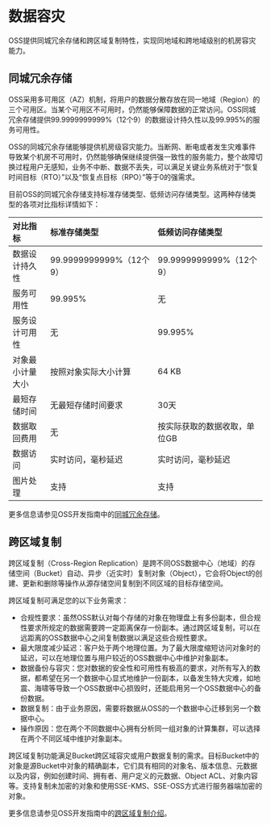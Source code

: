 # 数据容灾

OSS提供同城冗余存储和跨区域复制特性，实现同地域和跨地域级别的机房容灾能力。

## 同城冗余存储

OSS采用多可用区（AZ）机制，将用户的数据分散存放在同一地域（Region）的三个可用区。当某个可用区不可用时，仍然能够保障数据的正常访问。OSS同城冗余存储提供99.9999999999%（12个9）的数据设计持久性以及99.995%的服务可用性。

OSS的同城冗余存储能够提供机房级容灾能力。当断网、断电或者发生灾难事件导致某个机房不可用时，仍然能够确保继续提供强一致性的服务能力，整个故障切换过程用户无感知，业务不中断、数据不丢失，可以满足关键业务系统对于“恢复时间目标（RTO）”以及“恢复点目标（RPO）”等于0的强需求。

目前OSS的同城冗余存储支持标准存储类型、低频访问存储类型。这两种存储类型的各项对比指标详情如下：

|对比指标|标准存储类型|低频访问存储类型|
|:---|:-----|:-------|
|数据设计持久性|99.9999999999%（12个9）|99.9999999999%（12个9）|
|服务可用性|99.995%|无|
|服务设计可用性|无|99.995%|
|对象最小计量大小|按照对象实际大小计算|64 KB|
|最短存储时间|无最短存储时间要求|30天|
|数据取回费用|无|按实际获取的数据收取，单位GB|
|数据访问|实时访问，毫秒延迟|实时访问，毫秒延迟|
|图片处理|支持|支持|

更多信息请参见OSS开发指南中的[同城冗余存储](/intl.zh-CN/开发指南/数据安全/数据容灾/同城冗余存储.md)。

## 跨区域复制

跨区域复制（Cross-Region Replication）是跨不同OSS数据中心（地域）的存储空间（Bucket）自动、异步（近实时）复制对象（Object），它会将Object的创建、更新和删除等操作从源存储空间复制到不同区域的目标存储空间。

跨区域复制可满足您的以下业务需求：

-   合规性要求：虽然OSS默认对每个存储的对象在物理盘上有多份副本，但合规性要求所规定的数据需要跨一定距离保存一份副本。通过跨区域复制，可以在远距离的OSS数据中心之间复制数据以满足这些合规性要求。
-   最大限度减少延迟：客户处于两个地理位置。为了最大限度缩短访问对象时的延迟，可以在地理位置与用户较近的OSS数据中心中维护对象副本。
-   数据备份与容灾：您对数据的安全性和可用性有极高的要求，对所有写入的数据，都希望在另一个数据中心显式地维护一份副本，以备发生特大灾难，如地震、海啸等导致一个OSS数据中心损毁时，还能启用另一个OSS数据中心的备份数据。
-   数据复制：由于业务原因，需要将数据从OSS的一个数据中心迁移到另一个数据中心。
-   操作原因：您在两个不同数据中心拥有分析同一组对象的计算集群，可以选择在两个不同区域中维护对象副本。

跨区域复制功能满足Bucket跨区域容灾或用户数据复制的需求。目标Bucket中的对象是源Bucket中对象的精确副本，它们具有相同的对象名、版本信息、元数据以及内容，例如创建时间、拥有者、用户定义的元数据、Object ACL、对象内容等。支持复制未加密的对象和使用SSE-KMS、SSE-OSS方式进行服务器端加密的对象。

更多信息请参见OSS开发指南中的[跨区域复制介绍](/intl.zh-CN/开发指南/数据安全/数据容灾/跨区域复制介绍.md)。

